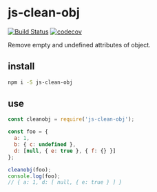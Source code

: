 # js-clean-obj

[![Build Status](https://travis-ci.org/Lpmvb/cleanobj.svg?branch=master)](https://travis-ci.org/Lpmvb/cleanobj)
[![codecov](https://codecov.io/gh/Lpmvb/cleanobj/branch/master/graph/badge.svg)](https://codecov.io/gh/Lpmvb/cleanobj)

Remove empty and undefined attributes of object.

## install

```bash
npm i -S js-clean-obj
```

## use

```js
const cleanobj = require('js-clean-obj');

const foo = {
  a: 1,
  b: { c: undefined },
  d: [null, { e: true }, { f: {} }]
};

cleanobj(foo);
console.log(foo);
// { a: 1, d: [ null, { e: true } ] }
```
